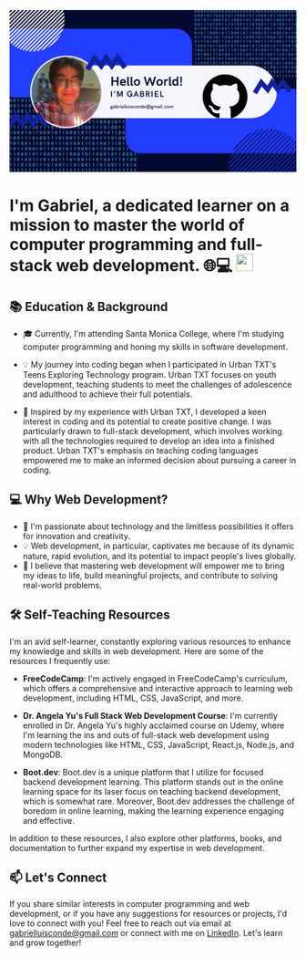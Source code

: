 ![Alt Text](Gabriel-Conde.png)
# I'm Gabriel, a dedicated learner on a mission to master the world of computer programming and full-stack web development. 🌐💻 <img src="https://raw.githubusercontent.com/MartinHeinz/MartinHeinz/master/wave.gif" width="30px" height="30px" target="_blank"/>

## 📚 Education & Background

- 🎓 Currently, I'm attending Santa Monica College, where I'm studying computer programming and honing my skills in software development.

- 💡 My journey into coding began when I participated in Urban TXT's Teens Exploring Technology program. Urban TXT focuses on youth development, teaching students to meet the challenges of adolescence and adulthood to achieve their full potentials.

- 🌱 Inspired by my experience with Urban TXT, I developed a keen interest in coding and its potential to create positive change. I was particularly drawn to full-stack development, which involves working with all the technologies required to develop an idea into a finished product. Urban TXT's emphasis on teaching coding languages empowered me to make an informed decision about pursuing a career in coding.

## 💻 Why Web Development?

- 🚀 I'm passionate about technology and the limitless possibilities it offers for innovation and creativity.
- 💡 Web development, in particular, captivates me because of its dynamic nature, rapid evolution, and its potential to impact people's lives globally.
- 🌟 I believe that mastering web development will empower me to bring my ideas to life, build meaningful projects, and contribute to solving real-world problems.

## 🛠️ Self-Teaching Resources

I'm an avid self-learner, constantly exploring various resources to enhance my knowledge and skills in web development. Here are some of the resources I frequently use:

- **FreeCodeCamp**: I'm actively engaged in FreeCodeCamp's curriculum, which offers a comprehensive and interactive approach to learning web development, including HTML, CSS, JavaScript, and more.

- **Dr. Angela Yu's Full Stack Web Development Course**: I'm currently enrolled in Dr. Angela Yu's highly acclaimed course on Udemy, where I'm learning the ins and outs of full-stack web development using modern technologies like HTML, CSS, JavaScript, React.js, Node.js, and MongoDB.

- **Boot.dev**: Boot.dev is a unique platform that I utilize for focused backend development learning. This platform stands out in the online learning space for its laser focus on teaching backend development, which is somewhat rare. Moreover, Boot.dev addresses the challenge of boredom in online learning, making the learning experience engaging and effective.

In addition to these resources, I also explore other platforms, books, and documentation to further expand my expertise in web development.

## 📫 Let's Connect

If you share similar interests in computer programming and web development, or if you have any suggestions for resources or projects, I'd love to connect with you! Feel free to reach out via email at [gabrielluisconde@gmail.com](mailto:gabrielluisconde@gmail.com) or connect with me on [LinkedIn](https://www.linkedin.com/in/gabriel-conde). Let's learn and grow together!
